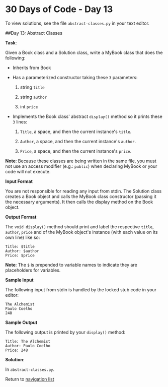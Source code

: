 # 30 Days of Code - Day 13

To view solutions, see the file `abstract-classes.py` in your text editor.

##Day 13: Abstract Classes

**Task**:

Given a Book class and a Solution class, write a MyBook class that does the following:

* Inherits from Book

* Has a parameterized constructor taking these `3` parameters:
    1. string `title`
    
    2. string `author`
    
    3. int `price` 
    
* Implements the Book class' abstract `display()` method so it prints these `3` lines:
    
    1. `Title`, a space, and then the current instance's `title`.
    
    2. `Author`, a space, and then the current instance's `author`.
    
    3. `Price`, a space, and then the current instance's `price`.

**Note**: Because these classes are being written in the same file, you must not use an access modifier (e.g.: `public`)
when declaring MyBook or your code will not execute.

**Input Format**

You are not responsible for reading any input from stdin. The Solution class creates a Book object and calls the MyBook
class constructor (passing it the necessary arguments). It then calls the display method on the Book object.

**Output Format**

The `void display()` method should print and label the respective `title`, `author`, `price` and of the MyBook object's
instance (with each value on its own line) like so:

```
Title: $title
Author: $author
Price: $price
```

**Note**: The `$` is prepended to variable names to indicate they are placeholders for variables.

**Sample Input**

The following input from stdin is handled by the locked stub code in your editor: 

```
The Alchemist
Paulo Coelho
248
```

**Sample Output**

The following output is printed by your `display()` method:

```
Title: The Alchemist
Author: Paulo Coelho
Price: 248
```

**Solution**:

In `abstract-classes.py`.

Return to [navigation list](/README.md "navigation list")